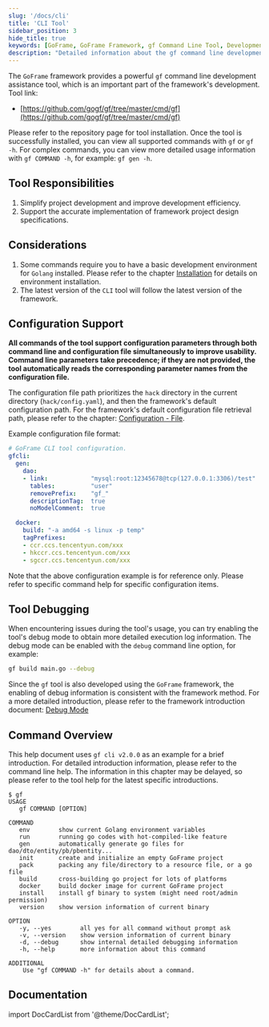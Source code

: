 ```yaml
---
slug: '/docs/cli'
title: 'CLI Tool'
sidebar_position: 3
hide_title: true
keywords: [GoFrame, GoFrame Framework, gf Command Line Tool, Development Tools, CLI Tools, Framework Design Specifications, Command Line Parameters, Configuration Files, Debug Mode, Code Generation]
description: "Detailed information about the gf command line development tool provided by the GoFrame framework, covering tool responsibilities, considerations, configuration support, tool debugging, and a command overview, among other aspects. The gf tool aims to simplify project development and increase efficiency, and supports parameter configuration through command line and configuration file methods to enhance tool usability."
---
```


The `GoFrame` framework provides a powerful `gf` command line development assistance tool, which is an important part of the framework's development. Tool link:

- [https://github.com/gogf/gf/tree/master/cmd/gf](https://github.com/gogf/gf/tree/master/cmd/gf)

Please refer to the repository page for tool installation. Once the tool is successfully installed, you can view all supported commands with `gf` or `gf -h`. For complex commands, you can view more detailed usage information with `gf COMMAND -h`, for example: `gf gen -h`.

## Tool Responsibilities

1. Simplify project development and improve development efficiency.
2. Support the accurate implementation of framework project design specifications.

## Considerations

1. Some commands require you to have a basic development environment for `Golang` installed. Please refer to the chapter [Installation](../其他资料/准备开发环境/环境安装.md) for details on environment installation.
2. The latest version of the `CLI` tool will follow the latest version of the framework.

## Configuration Support

**All commands of the tool support configuration parameters through both command line and configuration file simultaneously to improve usability. Command line parameters take precedence; if they are not provided, the tool automatically reads the corresponding parameter names from the configuration file.**

The configuration file path prioritizes the `hack` directory in the current directory (`hack/config.yaml`), and then the framework's default configuration path. For the framework's default configuration file retrieval path, please refer to the chapter: [Configuration - File](../核心组件/配置管理/配置管理-文件配置.md).

Example configuration file format:

```yaml
# GoFrame CLI tool configuration.
gfcli:
  gen:
    dao:
    - link:            "mysql:root:12345678@tcp(127.0.0.1:3306)/test"
      tables:          "user"
      removePrefix:    "gf_"
      descriptionTag:  true
      noModelComment:  true

  docker:
    build: "-a amd64 -s linux -p temp"
    tagPrefixes:
    - ccr.ccs.tencentyun.com/xxx
    - hkccr.ccs.tencentyun.com/xxx
    - sgccr.ccs.tencentyun.com/xxx
```

Note that the above configuration example is for reference only. Please refer to specific command help for specific configuration items.

## Tool Debugging

When encountering issues during the tool's usage, you can try enabling the tool's debug mode to obtain more detailed execution log information. The debug mode can be enabled with the `debug` command line option, for example:

```bash
gf build main.go --debug
```

Since the `gf` tool is also developed using the `GoFrame` framework, the enabling of debug information is consistent with the framework method. For a more detailed introduction, please refer to the framework introduction document: [Debug Mode](../核心组件/调试模式.md)

## Command Overview

This help document uses `gf cli v2.0.0` as an example for a brief introduction. For detailed introduction information, please refer to the command line help. The information in this chapter may be delayed, so please refer to the tool help for the latest specific introductions.

```text
$ gf
USAGE
   gf COMMAND [OPTION]

COMMAND
   env        show current Golang environment variables
   run        running go codes with hot-compiled-like feature
   gen        automatically generate go files for dao/dto/entity/pb/pbentity...
   init       create and initialize an empty GoFrame project
   pack       packing any file/directory to a resource file, or a go file
   build      cross-building go project for lots of platforms
   docker     build docker image for current GoFrame project
   install    install gf binary to system (might need root/admin permission)
   version    show version information of current binary

OPTION
   -y, --yes        all yes for all command without prompt ask
   -v, --version    show version information of current binary
   -d, --debug      show internal detailed debugging information
   -h, --help       more information about this command

ADDITIONAL
    Use "gf COMMAND -h" for details about a command.
```

## Documentation
import DocCardList from '@theme/DocCardList';

<DocCardList />